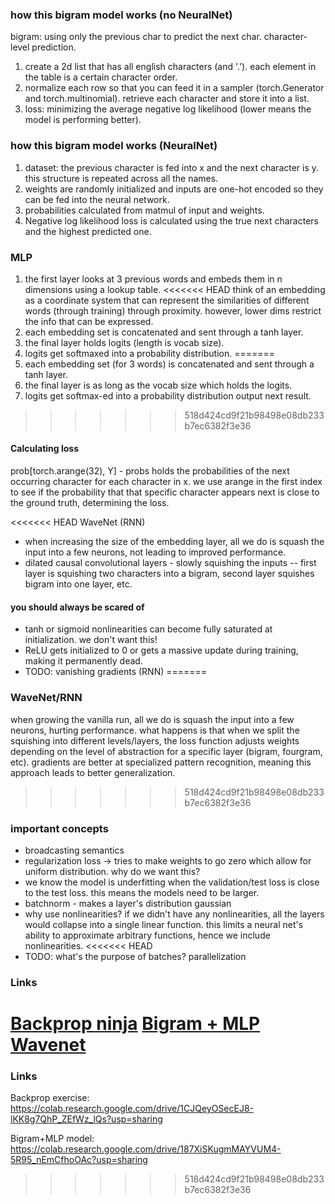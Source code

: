 ### how this bigram model works (no NeuralNet)
bigram: using only the previous char to predict the next char. character-level prediction.
1. create a 2d list that has all english characters (and '.'). each element in the table is a certain character order.
2. normalize each row so that you can feed it in a sampler (torch.Generator and torch.multinomial). retrieve each character and store it into a list. 
3. loss: minimizing the average negative log likelihood (lower means the model is performing better).

### how this bigram model works (NeuralNet)
1. dataset: the previous character is fed into x and the next character is y. this structure is repeated across all the names.
2. weights are randomly initialized and inputs are one-hot encoded so they can be fed into the neural network.
3. probabilities calculated from matmul of input and weights.
4. Negative log likelihood loss is calculated using the true next characters and the highest predicted one.

### MLP
1. the first layer looks at 3 previous words and embeds them in n dimensions using a lookup table.
<<<<<<< HEAD
    think of an embedding as a coordinate system that can represent the similarities of different words (through training) through proximity. however, lower dims restrict the info that can be expressed.
2. each embedding set is concatenated and sent through a tanh layer.
3. the final layer holds logits (length is vocab size).
4. logits get softmaxed into a probability distribution.
=======
2. each embedding set (for 3 words) is concatenated and sent through a tanh layer.
3. the final layer is as long as the vocab size which holds the logits.
4. logits get softmax-ed into a probability distribution output next result.
>>>>>>> 518d424cd9f21b98498e08db233b7ec6382f3e36

#### Calculating loss
prob[torch.arange(32), Y] - 
probs holds the probabilities of the next occurring character for each character in x. we use arange in the first index to see if the probability that that specific character appears next is close to the ground truth, determining the loss.

<<<<<<< HEAD
WaveNet (RNN)
* when increasing the size of the embedding layer, all we do is squash the input into a few neurons, not leading to improved performance. 
* dilated causal convolutional layers - slowly squishing the inputs -- first layer is squishing two characters into a bigram, second layer squishes bigram into one layer, etc.

#### you should always be scared of
* tanh or sigmoid nonlinearities can become fully saturated at initialization. we don't want this!
* ReLU gets initialized to 0 or gets a massive update during training, making it permanently dead.
* TODO: vanishing gradients (RNN)
=======
### WaveNet/RNN
when growing the vanilla run, all we do is squash the input into a few neurons, hurting performance.
what happens is that when we split the squishing into different levels/layers, the loss function adjusts weights depending on the level of abstraction for a specific layer (bigram, fourgram, etc). gradients are better at specialized pattern recognition, meaning this approach leads to better generalization.
>>>>>>> 518d424cd9f21b98498e08db233b7ec6382f3e36

### important concepts
* broadcasting semantics
* regularization loss -> tries to make weights to go zero which allow for uniform distribution. why do we want this?
* we know the model is underfitting when the validation/test loss is close to the test loss. this means the models need to be larger.
* batchnorm - makes a layer's distribution gaussian
* why use nonlinearities? if we didn't have any nonlinearities, all the layers would collapse into a single linear function. this limits a neural net's ability to approximate arbitrary functions, hence we include nonlinearities. 
<<<<<<< HEAD
* TODO: what's the purpose of batches? parallelization

### Links
[Backprop ninja](https://colab.research.google.com/drive/1CJQeyOSecEJ8-lKK8g7QhP_ZEfWz_lQs?usp=sharing)
[Bigram + MLP](https://colab.research.google.com/drive/187XiSKugmMAYVUM4-5R95_nEmCfhoOAc?usp=sharing)
[Wavenet](https://colab.research.google.com/drive/1rEEw4A-LlYwJDGWIvTv5MoMvL6rgVsn4?usp=sharing)
=======

### Links
Backprop exercise: https://colab.research.google.com/drive/1CJQeyOSecEJ8-lKK8g7QhP_ZEfWz_lQs?usp=sharing

Bigram+MLP model: https://colab.research.google.com/drive/187XiSKugmMAYVUM4-5R95_nEmCfhoOAc?usp=sharing
>>>>>>> 518d424cd9f21b98498e08db233b7ec6382f3e36
